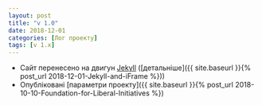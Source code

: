 ```yaml
---
layout: post
title: "v 1.0"
date: 2018-12-01
categories: [Лог проекту]
tags: [v 1.x]
---
```


- Сайт перенесено на двигун [Jekyll](https://jekyllrb.com) ([детальніше]({{ site.baseurl }}{% post_url 2018-12-01-Jekyll-and-iFrame %}))
- Опубліковані [параметри проекту]({{ site.baseurl }}{% post_url 2018-10-10-Foundation-for-Liberal-Initiatives %})
